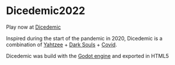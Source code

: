 # Dicedemic2022

Play now at [Dicedemic](https://dicedemic.netlify.app/)

Inspired during the start of the pandemic in 2020, Dicedemic is a combination of [Yahtzee](https://www.hasbro.com/common/instruct/yahtzee.pdf) + [Dark Souls](https://darksouls.wiki.fextralife.com/Lore) + [Covid](https://www.restobiz.ca/the-lasting-changes-and-passing-fads-of-covid-19/).

Dicedemic was build with the [Godot engine](https://godotengine.org/) and exported in HTML5
